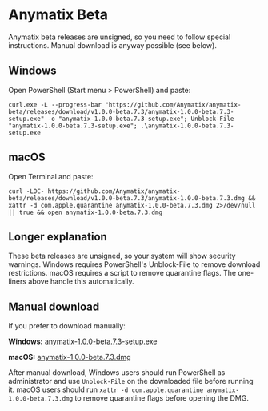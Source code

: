 Anymatix Beta
=============

Anymatix beta releases are unsigned, so you need to follow special instructions. Manual download is anyway possible (see below).

Windows
-------
Open PowerShell (Start menu > PowerShell) and paste:
```
curl.exe -L --progress-bar "https://github.com/Anymatix/anymatix-beta/releases/download/v1.0.0-beta.7.3/anymatix-1.0.0-beta.7.3-setup.exe" -o "anymatix-1.0.0-beta.7.3-setup.exe"; Unblock-File "anymatix-1.0.0-beta.7.3-setup.exe"; .\anymatix-1.0.0-beta.7.3-setup.exe
```

macOS
-----
Open Terminal and paste:
```
curl -LOC- https://github.com/Anymatix/anymatix-beta/releases/download/v1.0.0-beta.7.3/anymatix-1.0.0-beta.7.3.dmg && xattr -d com.apple.quarantine anymatix-1.0.0-beta.7.3.dmg 2>/dev/null || true && open anymatix-1.0.0-beta.7.3.dmg
```

Longer explanation
------------------
These beta releases are unsigned, so your system will show security warnings. Windows requires PowerShell's Unblock-File to remove download restrictions. macOS requires a script to remove quarantine flags. The one-liners above handle this automatically.

Manual download
---------------
If you prefer to download manually:

**Windows:** [anymatix-1.0.0-beta.7.3-setup.exe](https://github.com/Anymatix/anymatix-beta/releases/download/v1.0.0-beta.7.3/anymatix-1.0.0-beta.7.3-setup.exe)

**macOS:** [anymatix-1.0.0-beta.7.3.dmg](https://github.com/Anymatix/anymatix-beta/releases/download/v1.0.0-beta.7.3/anymatix-1.0.0-beta.7.3.dmg)

After manual download, Windows users should run PowerShell as administrator and use `Unblock-File` on the downloaded file before running it. macOS users should run `xattr -d com.apple.quarantine anymatix-1.0.0-beta.7.3.dmg` to remove quarantine flags before opening the DMG.